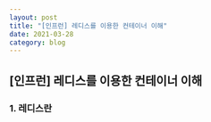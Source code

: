 ```yaml
---
layout: post
title: "[인프런] 레디스를 이용한 컨테이너 이해"
date: 2021-03-28
category: blog
---
```


## [인프런] 레디스를 이용한 컨테이너 이해 

### 1. 레디스란

